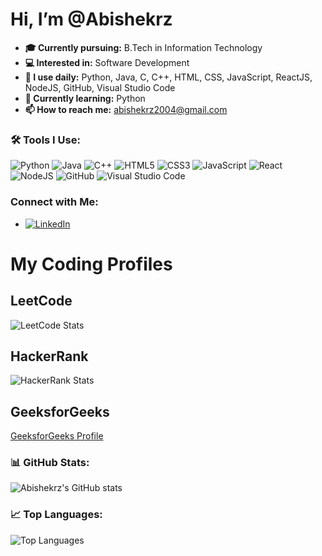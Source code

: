 # Hi, I’m @Abishekrz

- **🎓 Currently pursuing:** B.Tech in Information Technology  
- **💻 Interested in:** Software Development  
- **🚀 I use daily:** Python, Java, C, C++, HTML, CSS, JavaScript, ReactJS, NodeJS, GitHub, Visual Studio Code  
- **🌱 Currently learning:** Python  
- **📫 How to reach me:** abishekrz2004@gmail.com

### 🛠 Tools I Use:

![Python](https://img.icons8.com/color/48/000000/python--v1.png) ![Java](https://img.icons8.com/color/48/000000/java-coffee-cup-logo--v1.png) ![C++](https://img.icons8.com/color/48/000000/c-plus-plus-logo.png) ![HTML5](https://img.icons8.com/color/48/000000/html-5--v1.png) ![CSS3](https://img.icons8.com/color/48/000000/css3.png) ![JavaScript](https://img.icons8.com/color/48/000000/javascript--v1.png) ![React](https://img.icons8.com/color/48/000000/react-native.png) ![NodeJS](https://img.icons8.com/color/48/000000/nodejs.png) ![GitHub](https://img.icons8.com/ios-glyphs/48/000000/github.png) ![Visual Studio Code](https://img.icons8.com/color/48/000000/visual-studio-code-2019.png)


### Connect with Me:

- [![LinkedIn](https://img.icons8.com/color/48/000000/linkedin.png)](https://www.linkedin.com/in/r-s-abishek-668380282)


# My Coding Profiles

## LeetCode
![LeetCode Stats](https://leetcard.jacoblin.cool/abishekrz2004)

## HackerRank
![HackerRank Stats](https://img.shields.io/badge/solved-50-green)

## GeeksforGeeks
[GeeksforGeeks Profile](https://www.geeksforgeeks.org/user/abishek001/)



### 📊 GitHub Stats:

![Abishekrz's GitHub stats](https://github-readme-stats.vercel.app/api?username=Abishekrz&show_icons=true&theme=radical)

### 📈 Top Languages:

![Top Languages](https://github-readme-stats.vercel.app/api/top-langs/?username=Abishekrz&layout=compact&theme=radical)
